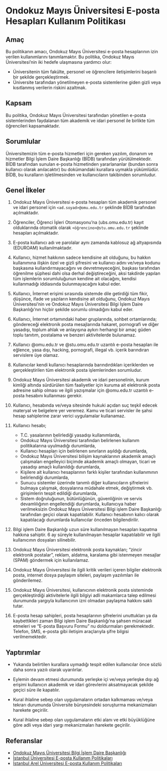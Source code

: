 Ondokuz Mayıs Üniversitesi E-posta Hesapları Kullanım Politikası
===============================================================

Amaç
----

Bu politikanın amacı, Ondokuz Mayıs Üniversitesi  e-posta hesaplarının  izin
verilen kullanımlarını tanımlamaktır. Bu politika, Ondokuz Mayıs
Üniversitesi’nin iki hedefe ulaşmasına yardımcı olur:

- Üniversitenin tüm fakülte, personel ve öğrencilere iletişimlerini başarılı bir
  şekilde gerçekleştirmek.
- Üniversite tarafından yönetilmeyen e-posta sistemlerine giden gizli veya
  kısıtlanmış verilerin riskini azaltmak.

Kapsam
------

Bu politika, Ondokuz Mayıs Üniversitesi tarafından yönetilen e-posta
sistemlerinden faydalanan tüm akademik ve idari personel ile birlikte tüm
öğrencileri kapsamaktadır.

Sorumlular
----------

Üniversitemizin tüm e-posta hizmetleri için gereken yazılım, donanım ve
hizmetler Bilgi İşlem Daire Başkanlığı (BİDB) tarafından yürütülmektedir. BİDB
tarafından sunulan e-posta hizmetinden yararlananlar (bundan sonra kullanıcı
olarak anılacaktır) bu dokümandaki kurallara uymakla yükümlüdür. BİDB, bu
kuralların işletilmesinden ve kullanıcıların takibinden sorumludur.

Genel İlkeler
-------------

1. Ondokuz Mayıs Üniversitesi e-posta hesapları tüm akademik personel ve idari
   personel için `<ad.soyad>@omu.edu.tr` şeklinde BİDB tarafından açılmaktadır.

1. Öğrenciler,  Öğrenci İşleri Otomasyonu’na (ubs.omu.edu.tr) kayıt olduklarında
   otomatik olarak `<öğrencino>@stu.omu.edu.tr` şeklinde hesapları açılmaktadır.

1. E-posta kullanıcı adı ve parolalar aynı zamanda kablosuz ağ altyapısında
   (EDUROAM) kullanılmaktadır.

1. Kullanıcı, hizmet hakkının sadece kendisine ait olduğunu, bu hakkın
   kullanımına ilişkin özel ve gizli şifresini ve kullanıcı adını ve/veya kodunu
   başkasına kullandırmayacağını ve devretmeyeceğini, başkası tarafından
   öğrenilme şüphesi dahi olsa derhal değiştireceğini, aksi takdirde yapılan tüm
   işlemlerin sorumluluğunun kendine ait olacağını, kendisi kullanmadığı
   iddiasında bulunmayacağını kabul eder.

1. Kullanıcı, İnternet erişimi sırasında sistemde dile getirdiği tüm fikir,
   düşünce, ifade ve yazıların kendisine ait olduğunu, Ondokuz Mayıs
   Üniversitesi’nin ve Ondokuz Mayıs Üniversitesi Bilgi İşlem Daire
   Başkanlığı’nın hiçbir şekilde sorumlu olmadığını kabul eder.

1. Kullanıcı, İnternet ortamındaki haber gruplarında, sohbet ortamlarında;
   göndereceği elektronik posta mesajlarında hakaret, pornografi ve diğer
   yasadışı, toplum ahlak ve anlayışına aykırı herhangi bir amaç güden toplu
   tanıtım, postalama ve benzeri aktivitelerde bulunamaz.

1. Kullanıcı @omu.edu.tr ve @stu.omu.edu.tr uzantılı e-posta hesapları ile
   eğlence, yasa dışı, hacking, pornografi, illegal vb. içerik barındıran
   servislere üye olamaz.

1. Kullanıcılar kendi kullanıcı hesaplarında barındırdıkları içeriklerden ve
   gerçekleştirilen tüm elektronik posta işlemlerinden sorumludur.

1. Ondokuz Mayıs Üniversitesi akademik ve idari personelinin, kurum kimliği
   altında sürdürülen tüm faaliyetler için kuruma ait elektronik posta adresine
   sahip olması ve ilgili yazışmalar için @omu.edu.tr uzantılı e-posta hesabını
   kullanması gerekir.

1. Kullanıcı, hesabında ve/veya sitesinde hukuki açıdan suç teşkil edecek
   materyal ve belgelere yer veremez. Kamu ve ticari servisler ile şahsi hesap
   sahiplerine zarar verici uygulamalar kullanamaz.

1. Kullanıcı hesabı;
   - T.C. yasalarının belirlediği yasadışı kullanımlarda,
   - Ondokuz Mayıs Üniversitesi tarafından belirlenen kullanım politikalarına
     uyulmadığı durumlarda,
   - Kullanıcı hesapları için belirlenen sınırların aşıldığı durumlarda,
   - Ondokuz Mayıs  Üniversitesi bilişim kaynaklarının akademik amaçlı
     çalışmaları engelleyici biçimde akademik amaçlı olmayan, ticari ve yasadışı
     amaçlı kullanıldığı durumlarda,
   - Kişilere ait kullanıcı hesaplarının farklı kişiler tarafından kullanımının
     belirlendiği durumlarda,
   - Sunucu sistemler üzerinde tanımlı diğer kullanıcıların şifrelerini bulmaya
     çalışmak, dosyalarına müdahale etmek, değiştirmek vb. girişimlerin tespit
     edildiği durumlarda,
   - Sistem doğruluğunun, bütünlüğünün, güvenliğinin ve servis devamlılığının
     engellendiği durumlarda, kullanıcıya haber verilmeksizin Ondokuz Mayıs
     Üniversitesi Bilgi işlem Daire Başkanlığı tarafından geçici olarak
     kapatılabilir. Kullanıcı hesabının kalıcı olarak kapatılacağı durumlarda
     kullanıcılar önceden bilgilendirilir.

1. Bilgi işlem Daire Başkanlığı uzun süre kullanılmayan hesapları kapatma
   hakkına sahiptir. 6 ay süreyle kullanılmayan hesaplar kapatılabilir ve ilgili
   kullanıcının dosyaları silinebilir.

1. Ondokuz Mayıs Üniversitesi elektronik posta kaynakları; “zincir elektronik
   postalar”, reklam, aldatma, karalama gibi istenmeyen mesajlar (SPAM)
   göndermek için kullanılamaz.

1. Ondokuz Mayıs Üniversitesi ile ilgili kritik verileri içeren bilgiler
   elektronik posta, internet dosya paylaşım siteleri, paylaşım yazılımları ile
   gönderilemez.

1. Ondokuz Mayıs Üniversitesi, kullanıcının elektronik posta sisteminde
   gerçekleştirdiği aktivitelerle ilgili bilgiyi adli makamlarca talep edilmesi
   durumunda yargıyla kullanıcının izni olmadan paylaşma hakkını saklı tutar.

1. E-posta hesap sahipleri, posta hesaplarının şifrelerini unuttukları ya da
   kaybettikleri zaman Bilgi işlem Daire Başkanlığı’na şahsen müracaat etmeleri
   ve “E-posta Başvuru Formu” nu doldurmaları gerekmektedir. Telefon, SMS,
   e-posta gibi iletişim araçlarıyla şifre bilgisi verilmemektedir.

Yaptırımlar
-----------

- Yukarıda belirtilen kurallara uymadığı tespit edilen kullanıcılar önce sözlü
  daha sonra yazılı olarak uyarılırlar.

- Eylemin devam etmesi durumunda yerleşke içi ve/veya yerleşke dışı ağ erişimi
  kullanıcın akademik ve idari görevlerini aksatmayacak şekilde geçici süre ile
  kapatılır.

- Kural ihlaline sebep olan uygulamaların ortadan kalkmaması ve/veya tekrarı
  durumunda Üniversite bünyesindeki soruşturma mekanizmaları harekete geçirilir.

- Kural ihlaline sebep olan uygulamaların etki alanı ve etki büyüklüğüne göre
  adli veya idari yargı mekanizmaları harekete geçirilir.

Referanslar
-----------

- [Ondokuz Mayıs Üniversitesi Bilgi İşlem Daire Başkanlığı](http://bidb.omu.edu.tr/tr/hizmetler/eposta)
- [İstanbul Üniversitesi E-posta Kullanım Politikaları](http://cdn.istanbul.edu.tr/statics/bilgiislem.istanbul.edu.tr/wp-content/uploads/2012/02/EPK-TL-01.pdf)
- [İstanbul Arel Üniversitesi E-posta Kullanım Politikaları](https://www.arel.edu.tr/bilgi-islem-daire-baskanligi/politikalarimiz/e-posta-kullanim-politikasi)